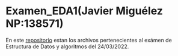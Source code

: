 # Examen_EDA1(Javier Miguélez NP:138571)

En este [repositorio](https://github.com/Xavitheforce/Examen_EDA1) estan los archivos pertenecientes al exámen de Estructura de Datos y algoritmos del 24/03/2022.
